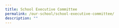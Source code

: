 ```yaml
---
title: School Executive Committee
permalink: /our-school/school-executive-committee/
description: ""
---
```


